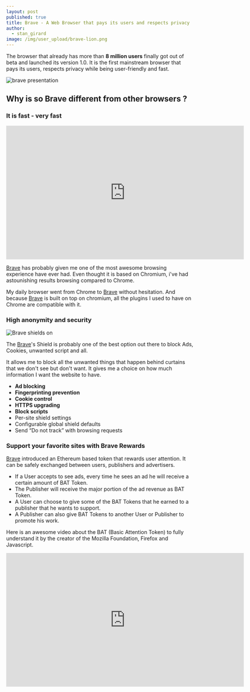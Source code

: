 ```yaml
---
layout: post
published: true
title: Brave - A Web Browser that pays its users and respects privacy
author:
  - stan_girard
image: /img/user_upload/brave-lion.png
---
```

The browser that already has more than **8 million users** finally got out of beta and launched its version 1.0. It is the first mainstream browser that pays its users, respects privacy while being user-friendly and fast. 

![brave presentation]({{site.baseurl}}/img/user_upload/brave-presentation.png)

## Why is so Brave different from other browsers ? 

### It is fast - very fast

<iframe src="https://player.vimeo.com/video/371512354?color=fb542b&title=0&byline=0&portrait=0" width="640" height="360" frameborder="0" allow="autoplay; fullscreen" allowfullscreen></iframe>

[Brave](https://brave.com/pri301) has probably given me one of the most awesome browsing experience have ever had. Even thought it is based on Chromium, i've had astounishing results browsing compared to Chrome. 

My daily browser went from Chrome to [Brave](https://brave.com/pri301) without hesitation.
And because [Brave](https://brave.com/pri301) is built on top on chromium, all the plugins I used to have on Chrome are compatible with it.

  
### High anonymity and security

![Brave shields on ]({{site.baseurl}}/img/user_upload/brave-shields-on.png)

The [Brave](https://brave.com/pri301)'s Shield is probably one of the best option out there to block Ads, Cookies, unwanted script and all.

It allows me to block all the unwanted things that happen behind curtains that we don't see but don't want. It gives me a choice on how much information I want the website to have. 

- **Ad blocking**
- **Fingerprinting prevention**
- **Cookie control**
- **HTTPS upgrading**
- **Block scripts**
- Per-site shield settings
- Configurable global shield defaults
- Send “Do not track” with browsing requests

### Support your favorite sites with Brave Rewards

[Brave](https://brave.com/pri301) introduced an Ethereum based token that rewards user attention. 
It can be safely exchanged between users, publishers and advertisers.

- If a User accepts to see ads, every time he sees an ad he will receive a certain amount of BAT Token.
- The Publisher will receive the major portion of the ad revenue as BAT Token.
- A User can choose to give some of the BAT Tokens that he earned to a publisher that he wants to support.
- A Publisher can also give BAT Tokens to another User or Publisher to promote his work.

Here is an awesome video about the BAT (Basic Attention Token) to fully understand it by the creator of the Mozilla Foundation, Firefox and Javascript.

<iframe title="vimeo-player" src="https://player.vimeo.com/video/209336437" width="640" height="360" frameborder="0" allowfullscreen></iframe>
